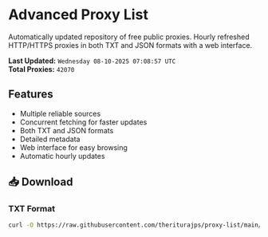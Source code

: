 # Advanced Proxy List

Automatically updated repository of free public proxies. Hourly refreshed HTTP/HTTPS proxies in both TXT and JSON formats with a web interface.

**Last Updated:** `Wednesday 08-10-2025 07:08:57 UTC`  
**Total Proxies:** `42070`

## Features
- Multiple reliable sources
- Concurrent fetching for faster updates
- Both TXT and JSON formats
- Detailed metadata
- Web interface for easy browsing
- Automatic hourly updates

## 📥 Download

### TXT Format
```bash
curl -O https://raw.githubusercontent.com/theriturajps/proxy-list/main/proxies.txt